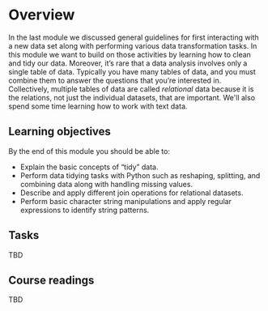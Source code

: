 # Overview

In the last module we discussed general guidelines for first interacting with a new data set along with performing various data transformation tasks. In this module we want to build on those activities by learning how to clean and tidy our data. Moreover, it’s rare that a data analysis involves only a single table of data. Typically you have many tables of data, and you must combine them to answer the questions that you’re interested in. Collectively, multiple tables of data are called *relational* data because it is the relations, not just the individual datasets, that are important. We'll also spend some time learning how to work with text data.

## Learning objectives

By the end of this module you should be able to:

- Explain the basic concepts of “tidy” data.
- Perform data tidying tasks with Python such as reshaping, splitting, and combining data along with handling missing values.
- Describe and apply different join operations for relational datasets.
- Perform basic character string manipulations and apply regular expressions to identify string patterns.

## Tasks

TBD

## Course readings

TBD
